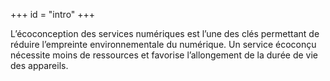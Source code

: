 +++
id = "intro"
+++

L’écoconception des services numériques est l’une des clés permettant de réduire l’empreinte environnementale du
numérique. Un service écoconçu nécessite moins de ressources et favorise l’allongement de la durée de vie des appareils.
